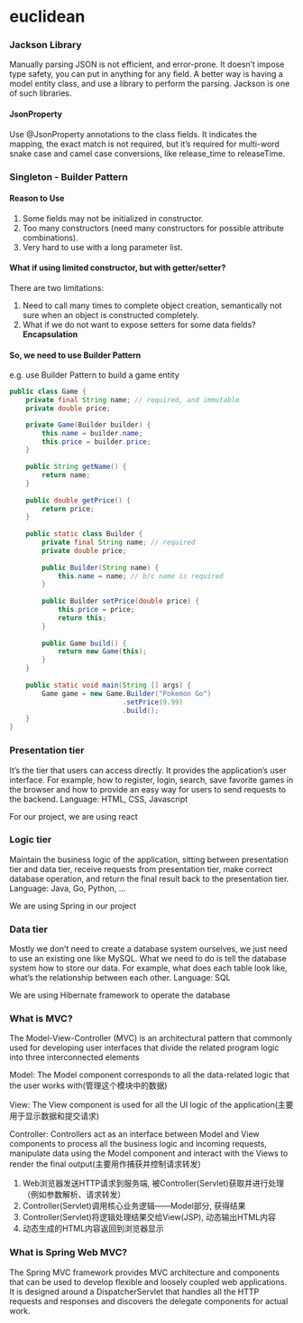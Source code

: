 # euclidean

### Jackson Library
Manually parsing JSON is not efficient, and error-prone. It doesn’t impose type safety, you can put in anything for any field. A better way is having a model entity class, and use a library to perform the parsing. Jackson is one of such libraries. 
#### JsonProperty
Use @JsonProperty annotations to the class fields.
It indicates the mapping, the exact match is not required, but it’s required for multi-word snake case and camel case conversions, like release_time to releaseTime.


### Singleton - Builder Pattern
#### Reason to Use
1. Some fields may not be initialized in constructor.
2. Too many constructors (need many constructors for possible attribute combinations).
3. Very hard to use with a long parameter list.
#### What if using limited constructor, but with getter/setter?
There are two limitations:
1. Need to call many times to complete object creation, semantically not sure when an object is constructed completely.
2. What if we do not want to expose setters for some data fields? **Encapsulation**
#### So, we need to use Builder Pattern
e.g. use Builder Pattern to build a game entity
```Java
public class Game {
    private final String name; // required, and immutable
    private double price;

    private Game(Builder builder) {
        this.name = builder.name;
        this.price = builder.price;
    }
    
    public String getName() {
        return name;
    }
    
    public double getPrice() {
        return price;
    }
    
    public static class Builder {
        private final String name; // required
        private double price;
        
        public Builder(String name) {
            this.name = name; // b/c name is required
        }
        
        public Builder setPrice(double price) {
            this.price = price;
            return this;
        }
        
        public Game build() {
            return new Game(this);
        }
    }
    
    public static void main(String [] args) {
        Game game = new Game.Builder("Pokemon Go")
                            .setPrice(9.99)
                            .build();
    }
}
```

### Presentation tier
It’s the tier that users can access directly. It provides the application’s user interface. For example, how to register, login, search, save favorite games in the browser and how to provide an easy way for users to send requests to the backend.
Language: HTML, CSS, Javascript

For our project, we are using react

### Logic tier
Maintain the business logic of the application, sitting between presentation tier and data tier, receive requests from presentation tier, make correct database operation, and return the final result back to the presentation tier.
Language: Java, Go, Python, …

We are using Spring in our project

### Data tier
Mostly we don’t need to create a database system ourselves, we just need to use an existing one like MySQL. What we need to do is tell the database system how to store our data. For example, what does each table look like, what’s the relationship between each other.
Language: SQL

We are using Hibernate framework to operate the database 

### What is MVC?
The Model-View-Controller (MVC) is an architectural pattern that commonly used for developing user interfaces that divide the related program logic into three interconnected elements

Model: The Model component corresponds to all the data-related logic that the user works with(管理这个模块中的数据)

View: The View component is used for all the UI logic of the application(主要用于显示数据和提交请求)

Controller: Controllers act as an interface between Model and View components to process all the business logic and incoming requests, manipulate data using the Model component and interact with the Views to render the final output(主要用作捕获并控制请求转发)

1. Web浏览器发送HTTP请求到服务端, 被Controller(Servlet)获取并进行处理（例如参数解析、请求转发）
2. Controller(Servlet)调用核心业务逻辑——Model部分, 获得结果
3. Controller(Servlet)将逻辑处理结果交给View(JSP), 动态输出HTML内容
4. 动态生成的HTML内容返回到浏览器显示

### What is Spring Web MVC?
The Spring MVC framework provides MVC architecture and components that can be used to develop flexible and loosely coupled web applications. It is designed around a DispatcherServlet that handles all the HTTP requests and responses and discovers the delegate components for actual work.


